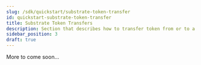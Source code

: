 ```yaml
---
slug: /sdk/quickstart/substrate-token-transfer
id: quickstart-substrate-token-transfer
title: Substrate Token Transfers
description: Section that describes how to transfer token from or to a substrate network.
sidebar_position: 3
draft: true
---
```


More to come soon...